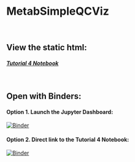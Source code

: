 # MetabSimpleQCViz
<br />

## View the static html:
#### *[Tutorial 4 Notebook](https://cimcb.github.io/MetabSimpleQcViz/Tutorial4.html)*

<br />

## Open with Binders:
#### Option 1. Launch the Jupyter Dashboard:
[![Binder](https://mybinder.org/badge_logo.svg)](https://mybinder.org/v2/gh/cimcb/MetabSimpleQcViz/master)
<br />
#### Option 2. Direct link to the Tutorial 4 Notebook:
[![Binder](https://mybinder.org/badge_logo.svg)](https://mybinder.org/v2/gh/cimcb/MetabSimpleQcViz/master?filepath=Tutorial4.ipynb)
